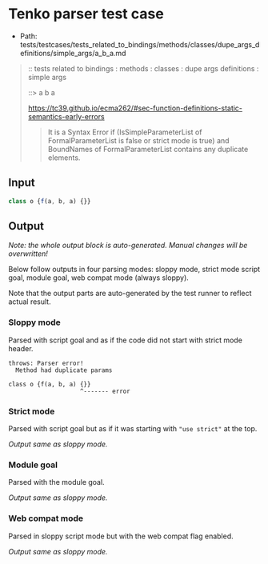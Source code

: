 # Tenko parser test case

- Path: tests/testcases/tests_related_to_bindings/methods/classes/dupe_args_definitions/simple_args/a_b_a.md

> :: tests related to bindings : methods : classes : dupe args definitions : simple args
>
> ::> a b a
>
> https://tc39.github.io/ecma262/#sec-function-definitions-static-semantics-early-errors
>
> > It is a Syntax Error if (IsSimpleParameterList of FormalParameterList is false or strict mode is true) and BoundNames of FormalParameterList contains any duplicate elements.

## Input

`````js
class o {f(a, b, a) {}}
`````

## Output

_Note: the whole output block is auto-generated. Manual changes will be overwritten!_

Below follow outputs in four parsing modes: sloppy mode, strict mode script goal, module goal, web compat mode (always sloppy).

Note that the output parts are auto-generated by the test runner to reflect actual result.

### Sloppy mode

Parsed with script goal and as if the code did not start with strict mode header.

`````
throws: Parser error!
  Method had duplicate params

class o {f(a, b, a) {}}
                    ^------- error
`````

### Strict mode

Parsed with script goal but as if it was starting with `"use strict"` at the top.

_Output same as sloppy mode._

### Module goal

Parsed with the module goal.

_Output same as sloppy mode._

### Web compat mode

Parsed in sloppy script mode but with the web compat flag enabled.

_Output same as sloppy mode._
